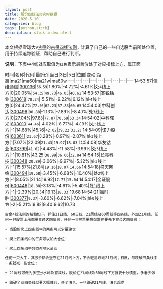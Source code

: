 ```yaml
---
layout: post
title: 股价四线法则实时数据
date: 2020-5-10
categories: blog
tags: [python,stock]
description: stock index alert
---
```



本文根据雪球大v[古泉](https://xueqiu.com/u/7148646888)的[古泉四线法则](https://xueqiu.com/7148646888/130498192)，计算了自己的一些自选股当前所处位置，用于持续追踪验证，帮助自己进行判断。

**说明**：下表中4线对应取值为`红色`表示最新价处于对应指标上方，属正面

时间|名称|代码|最新价|当日|3日|5日|位置|变动|距离|ma21|ma60|ma21w|ma60w
---|---|---|---|---|---|---|---|---
14:53:57|信维通信|[300136](https://xueqiu.com/S/SZ300136)|`56.59`|1.80%|-4.72%|-4.61%|处`4`线上方|0|20.05%|`54.35`|`49.73`|`46.05`|`40.61`
14:53:57|寒锐钴业|[300618](https://xueqiu.com/S/SZ300618)|`78.24`|-5.51%|-9.22%|6.12%|处`4`线上方|0|24.42%|`72.66`|`62.23`|`57.83`|`60.65`
14:54:03|中科创达|[300496](https://xueqiu.com/S/SZ300496)|`90.88`|-1.13%|-7.89%|-8.40%|处`3`线上方|0|27.04%|97.88|`77.87`|`70.69`|`53.34`
14:54:02|中科曙光|[603019](https://xueqiu.com/S/SH603019)|`44.46`|-4.02%|-6.77%|-4.88%|处`3`线上方|-1|14.68%|45.76|`42.02`|`39.22`|`31.20`
14:54:09|诺力股份|[603611](https://xueqiu.com/S/SH603611)|`21.67`|0.28%|-0.97%|-2.07%|处`3`线上方|1|7.07%|22.09|`21.43`|`19.97`|`18.03`
14:54:08|华友钴业|[603799](https://xueqiu.com/S/SH603799)|`41.62`|-4.48%|-11.58%|-3.99%|处`3`线上方|-1|10.81%|43.25|`38.99`|`36.66`|`32.84`
14:54:15|长亮科技|[300348](https://xueqiu.com/S/SZ300348)|`20.89`|-3.06%|-9.97%|-5.22%|处`3`线上方|-1|15.57%|21.84|`19.16`|`18.07`|`14.66`
14:54:18|盛天网络|[300494](https://xueqiu.com/S/SZ300494)|`19.58`|-3.45%|-6.68%|-10.40%|处`2`线上方|-1|8.05%|21.14|19.92|`17.77`|`15.04`
14:54:17|金证股份|[600446](https://xueqiu.com/S/SH600446)|`18.88`|-3.18%|-4.61%|-5.40%|处`1`线上方|-1|-2.39%|20.34|19.13|`18.33`|19.68
14:54:21|赢时胜|[300377](https://xueqiu.com/S/SZ300377)|`9.37`|-3.60%|-6.62%|-7.04%|处`0`线上方|-2|-5.21%|9.88|9.40|9.62|10.73

```
古泉4线法则的精髓如下。抓住21日线、60日线、21周线及60周线等四条线，外加21月线，任何一只股票上涨都要穿过这四条线，任何一只股票要想爆雷也要先下穿过这四条线：

+ 当股价爬上四条线中的两条可以少量建仓

+ 爬上四条线中的三条可以加大仓位

+ 爬上四条线中的四条可以全仓

任何一只大牛，其股价都会坚守在21月线上方，不会轻易跌破21月线；相反，每跌破四条线中一条就减一些仓位：

+ 21周线可做为多空分水岭及警戒线，股价在21周线及60周线下方就要十分慎重，多看少做

+ 跌破全部四条线就要大幅减仓，甚至清仓，一旦跌破21月线，清仓观望
```